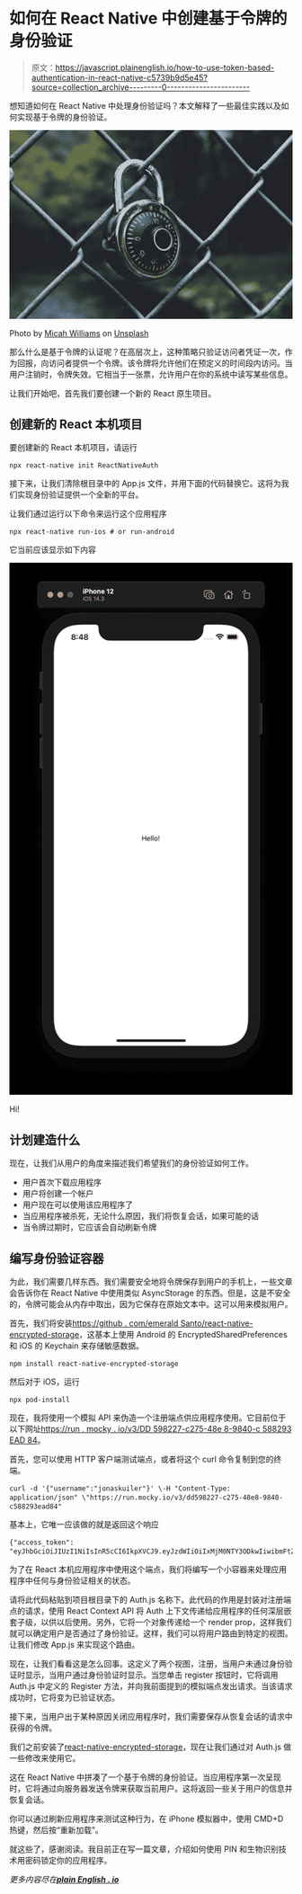 # 如何在 React Native 中创建基于令牌的身份验证

> 原文：<https://javascript.plainenglish.io/how-to-use-token-based-authentication-in-react-native-c5739b9d5e45?source=collection_archive---------0----------------------->

想知道如何在 React Native 中处理身份验证吗？本文解释了一些最佳实践以及如何实现基于令牌的身份验证。

![](img/1677219d505af7bbdb04fc654606f0df.png)

Photo by [Micah Williams](https://unsplash.com/@mr_williams_photography?utm_source=medium&utm_medium=referral) on [Unsplash](https://unsplash.com?utm_source=medium&utm_medium=referral)

那么什么是基于令牌的认证呢？在高层次上，这种策略只验证访问者凭证一次，作为回报，向访问者提供一个令牌。该令牌将允许他们在预定义的时间段内访问。当用户注销时，令牌失效。它相当于一张票，允许用户在你的系统中读写某些信息。

让我们开始吧，首先我们要创建一个新的 React 原生项目。

## 创建新的 React 本机项目

要创建新的 React 本机项目，请运行

```
npx react-native init ReactNativeAuth
```

接下来，让我们清除根目录中的 App.js 文件，并用下面的代码替换它。这将为我们实现身份验证提供一个全新的平台。

让我们通过运行以下命令来运行这个应用程序

```
npx react-native run-ios # or run-android
```

它当前应该显示如下内容

![](img/55b756907add893c5a3b6269fd96d8a2.png)

Hi!

## 计划建造什么

现在，让我们从用户的角度来描述我们希望我们的身份验证如何工作。

*   用户首次下载应用程序
*   用户将创建一个帐户
*   用户现在可以使用该应用程序了
*   当应用程序被杀死，无论什么原因，我们将恢复会话，如果可能的话
*   当令牌过期时，它应该会自动刷新令牌

## 编写身份验证容器

为此，我们需要几样东西。我们需要安全地将令牌保存到用户的手机上，一些文章会告诉你在 React Native 中使用类似 AsyncStorage 的东西。但是，这是不安全的，令牌可能会从内存中取出，因为它保存在原始文本中。这可以用来模拟用户。

首先，我们将安装[https://github . com/emerald Santo/react-native-encrypted-storage](https://github.com/emeraldsanto/react-native-encrypted-storage)，这基本上使用 Android 的 EncryptedSharedPreferences 和 iOS 的 Keychain 来存储敏感数据。

```
npm install react-native-encrypted-storage
```

然后对于 iOS，运行

```
npx pod-install
```

现在，我将使用一个模拟 API 来伪造一个注册端点供应用程序使用。它目前位于以下网址[https://run . mocky . io/v3/DD 598227-c275-48e 8-9840-c 588293 EAD 84](https://run.mocky.io/v3/dd598227-c275-48e8-9840-c588293ead84)。

首先，您可以使用 HTTP 客户端测试端点，或者将这个 curl 命令复制到您的终端。

```
curl -d '{"username":"jonaskuiler"}' \-H "Content-Type: application/json" \"https://run.mocky.io/v3/dd598227-c275-48e8-9840-c588293ead84"
```

基本上，它唯一应该做的就是返回这个响应

```
{"access_token": "eyJhbGciOiJIUzI1NiIsInR5cCI6IkpXVCJ9.eyJzdWIiOiIxMjM0NTY3ODkwIiwibmFtZSI6IkpvbmFzIEt1aWxlciIsImlhdCI6MTUxNjIzOTAyMn0.jm6f8xMR0aroqQ_YtGPHQbvdp88FKBQZWOUR5m6R_MA"}
```

为了在 React 本机应用程序中使用这个端点，我们将编写一个小容器来处理应用程序中任何与身份验证相关的状态。

请将此代码粘贴到项目根目录下的 Auth.js 名称下。此代码的作用是封装对注册端点的请求，使用 React Context API 将 Auth 上下文传递给应用程序的任何深层嵌套子级，以供以后使用。另外，它将一个对象传递给一个 render prop，这样我们就可以确定用户是否通过了身份验证。这样，我们可以将用户路由到特定的视图。让我们修改 App.js 来实现这个路由。

现在，让我们看看这是怎么回事。这定义了两个视图，注册，当用户未通过身份验证时显示，当用户通过身份验证时显示。当您单击 register 按钮时，它将调用 Auth.js 中定义的 Register 方法，并向我前面提到的模拟端点发出请求。当该请求成功时，它将变为已验证状态。

接下来，当用户出于某种原因关闭应用程序时，我们需要保存从恢复会话的请求中获得的令牌。

我们之前安装了[react-native-encrypted-storage](https://github.com/emeraldsanto/react-native-encrypted-storage)，现在让我们通过对 Auth.js 做一些修改来使用它。

这在 React Native 中拼凑了一个基于令牌的身份验证。当应用程序第一次呈现时，它将通过向服务器发送令牌来获取当前用户。这将返回一些关于用户的信息并恢复会话。

你可以通过刷新应用程序来测试这种行为，在 iPhone 模拟器中，使用 CMD+D 热键，然后按“重新加载”。

就这些了，感谢阅读。我目前正在写一篇文章，介绍如何使用 PIN 和生物识别技术用密码锁定你的应用程序。

*更多内容尽在*[***plain English . io***](http://plainenglish.io/)